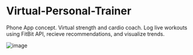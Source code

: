 # Virtual-Personal-Trainer
Phone App concept. Virtual strength and cardio coach. Log live workouts using FitBit API, recieve recommendations, and visualize trends. 


![image](https://user-images.githubusercontent.com/76083769/149882581-d95cde9c-4816-40e1-9a00-0beee913c5de.png)
